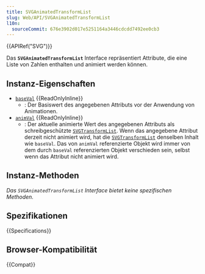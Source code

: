 ```yaml
---
title: SVGAnimatedTransformList
slug: Web/API/SVGAnimatedTransformList
l10n:
  sourceCommit: 676e3902d017e5251164a3446cdcdd7492ee0cb3
---
```


{{APIRef("SVG")}}

Das **`SVGAnimatedTransformList`** Interface repräsentiert Attribute, die eine Liste von Zahlen enthalten und animiert werden können.

## Instanz-Eigenschaften

- [`baseVal`](/de/docs/Web/API/SVGAnimatedTransformList/baseVal) {{ReadOnlyInline}}
  - : Der Basiswert des angegebenen Attributs vor der Anwendung von Animationen.
- [`animVal`](/de/docs/Web/API/SVGAnimatedTransformList/animVal) {{ReadOnlyInline}}
  - : Der aktuelle animierte Wert des angegebenen Attributs als schreibgeschützte [`SVGTransformList`](/de/docs/Web/API/SVGTransformList). Wenn das angegebene Attribut derzeit nicht animiert wird, hat die [`SVGTransformList`](/de/docs/Web/API/SVGTransformList) denselben Inhalt wie `baseVal`. Das von `animVal` referenzierte Objekt wird immer von dem durch `baseVal` referenzierten Objekt verschieden sein, selbst wenn das Attribut nicht animiert wird.

## Instanz-Methoden

_Das `SVGAnimatedTransformList` Interface bietet keine spezifischen Methoden._

## Spezifikationen

{{Specifications}}

## Browser-Kompatibilität

{{Compat}}
